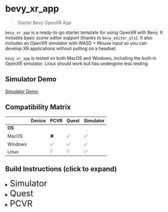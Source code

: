# bevy_xr_app

> Starter Bevy OpenXR App

`bevy_xr_app` is a ready-to-go starter template for using OpenXR with Bevy. It includes basic _scene editor_ support (thanks to `bevy_editor_pls`). It also includes an OpenXR simulator with WASD + Mouse input so you can develop XR applications without putting on a headset.

`bevy_xr_app` is tested on both MacOS and Windows, including the built-in OpenXR simulator. Linux should work but has undergone less testing.

## Simulator Demo

[Simulator Demo](https://user-images.githubusercontent.com/1348691/211132148-c18f81e8-6d03-4a90-95af-b16b33b54020.mp4)



## Compatibility Matrix

|         | Device | PCVR | Quest | Simulator |
| ------- | ------ | ---- | ----- | --------- |
| **OS**  |        |      |       |           |
| MacOS   |        | ✖️   | ✅    | ✅        |
| Windows |        | ✅   | ✅    | ✅        |
| Linux   |        | ❔   | ❔    | ✅        |

## Build Instructions (click to expand)

<details>
<summary><span style="font-size: 20pt;">Simulator</span></summary>

- Make sure the `simulator` feature is enabled. Optionally enable the `editor` feature if desired.
- `cargo run`

</details>

<details>
<summary><span style="font-size: 20pt;">Quest</span></summary>

## Build Dependencies

- Install [Android Stuido](https://developer.android.com/studio). Then install the Android SDK Platform, NDK (Side-by-Side), SDK Build-Tools, and SDK Platform-Tools using the Android Studio SDK Manager. Choose the Android SDK Platform version based on the `target_sdk_version` in `Cargo.toml` (currently 29). Feel free to install the latest version of everything else. See the following screenshots:

![Android Studio Config](./docs/SDKPlatforms.png)
![Android Studio Config](./docs/SDKTools.png)

- Set the following Environment Variables (macOS example)

```bash
export ANDROID_HOME=$HOME/Library/Android/sdk
export ANDROID_NDK_ROOT=$ANDROID_HOME/ndk/25.1.8937393 # you may have installed a different version, check what is present
export PATH="$ANDROID_HOME/platform-tools:$ANDROID_NDK_ROOT:$PATH"
```

- Install Java for the included `keytool` binary for signing APKs.

  - `brew install openjdk` on macOS

- Download the [Oculus OpenXR Mobile SDK](https://developer.oculus.com/downloads/package/oculus-openxr-mobile-sdk/) and copy `OpenXR/Libs/Android/arm64-v8a/Release/libopenxr_loader.so` to `libs/arm64-v8a` in this project directory.

```bash
cp ~/Downloads/ovr_openxr_mobile_sdk_*/OpenXR/Libs/Android/arm64-v8a/Release/libopenxr_loader.so libs/arm64-v8a
```

- Install `cargo-apk` CLI (`cargo install -f cargo-apk`)

## Running

Run `./android-run.sh` or `./android-run.ps1` depending on your platform.

</details>

<details>
<summary><span style="font-size: 20pt;">PCVR</span></summary>

- Make sure the `simulator` feature is disabled. The `editor` feature may be enabled _or_ disabled.
- `cargo run`

</details>
